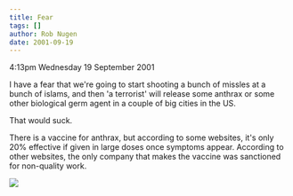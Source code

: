 ```yaml
---
title: Fear
tags: []
author: Rob Nugen
date: 2001-09-19
---
```


<p class=date>4:13pm Wednesday 19 September 2001</p>

<p>I have a fear that we're going to start shooting a
bunch of missles at a bunch of islams, and then 'a
terrorist' will release some anthrax or some other
biological germ agent in a couple of big cities in the
US.</p>

<p>That would suck.</p>

<p>There is a vaccine for anthrax, but according to
some websites, it's only 20% effective if given in
large doses once symptoms appear.  According to other
websites, the only company that makes the vaccine was
sanctioned for non-quality work.</p>

<p><img src="/images/rob/wL-ROB.gif"/></p>
